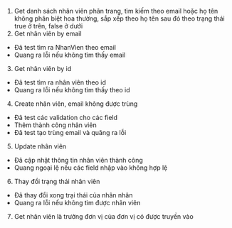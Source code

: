 1. Get danh sách nhân viên phân trang, tìm kiếm theo email hoặc họ tên không phân biệt hoa thường, sắp xếp theo họ tên sau đó theo trạng thái true ở trên, false ở dưới
2. Get nhân viên by email
- Đã test tìm ra NhanVien theo email 
- Quang ra lỗi nếu không tìm thấy email
3. Get nhân viên by id
- Đã test tìm ra nhân viên theo id
- Quang ra lỗi nếu không tìm thấy theo id
4. Create nhân viên, email không được trùng
- Đã test các validation cho các field
- Thêm thành công nhân viên
- Đã test tạo trùng email và quăng ra lỗi
5. Update nhân viên
- Đã cập nhật thông tin nhân viên thành công
- Quang ngoại lệ nếu các field nhập vào không hợp lệ
6. Thay đổi trạng thái nhân viên
- Đã thay đổi xong trại thái của nhân nhân
- Quang ra lỗi nếu không tìm được nhân viên
7. Get nhân viên là trưởng đơn vị của đơn vị có được truyền vào